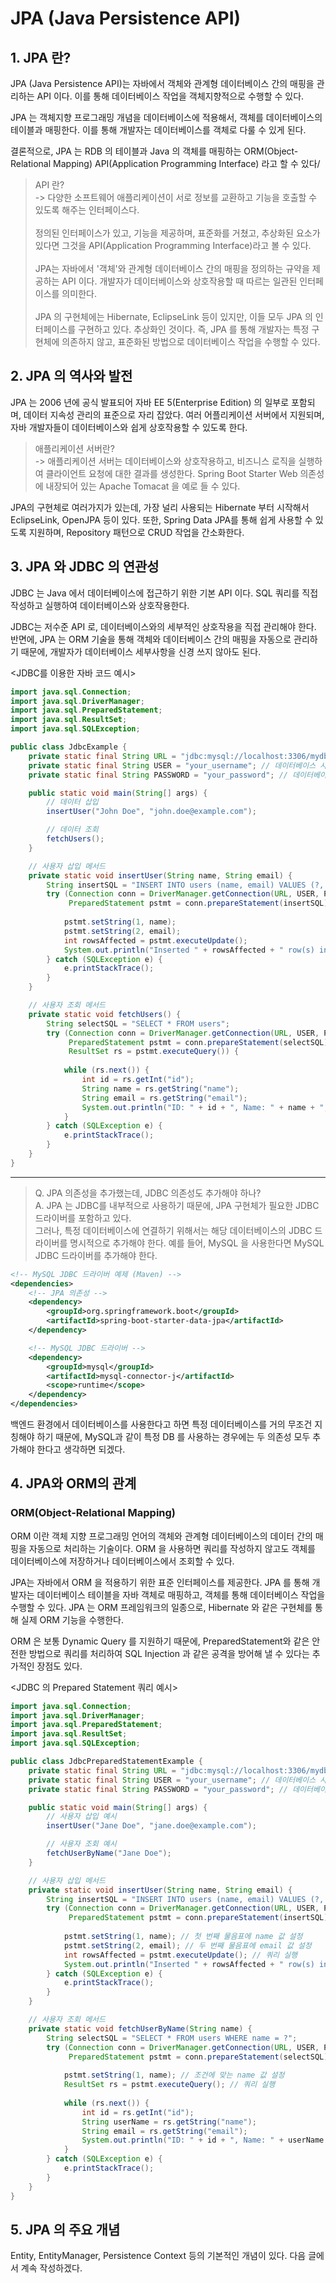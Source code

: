 # JPA (Java Persistence API)

## 1. JPA 란?
JPA (Java Persistence API)는 자바에서 객체와 관계형 데이터베이스 간의 매핑을 관리하는 API 이다. 이를 통해 데이터베이스 작업을 객체지향적으로 수행할 수 있다.

JPA 는 객체지향 프로그래밍 개념을 데이터베이스에 적용해서, 객체를 데이터베이스의 테이블과 매핑한다. 이를 통해 개발자는 데이터베이스를 객체로 다룰 수 있게 된다.

결론적으로, JPA 는 RDB 의 테이블과 Java 의 객체를 매핑하는 ORM(Object-Relational Mapping) API(Application Programming Interface) 라고 할 수 있다/

> API 란? </br>
-> 다양한 소프트웨어 애플리케이션이 서로 정보를 교환하고 기능을 호출할 수 있도록 해주는 인터페이스다.
</br></br>
정의된 인터페이스가 있고, 기능을 제공하며, 표준화를 거쳤고, 추상화된 요소가 있다면 그것을 API(Application Programming Interface)라고 볼 수 있다.
</br></br>
JPA는 자바에서 '객체'와 관계형 데이터베이스 간의 매핑을 정의하는 규약을 제공하는 API 이다. 개발자가 데이터베이스와 상호작용할 때 따르는 일관된 인터페이스를 의미한다.
</br></br>
JPA 의 구현체에는 Hibernate, EclipseLink 등이 있지만, 이들 모두 JPA 의 인터페이스를 구현하고 있다. 추상화인 것이다. 즉, JPA 를 통해 개발자는 특정 구현체에 의존하지 않고, 표준화된 방법으로 데이터베이스 작업을 수행할 수 있다.

## 2. JPA 의 역사와 발전
JPA 는 2006 년에 공식 발표되어 자바 EE 5(Enterprise Edition) 의 일부로 포함되며, 데이터 지속성 관리의 표준으로 자리 잡았다. 여러 어플리케이션 서버에서 지원되며, 자바 개발자들이 데이터베이스와 쉽게 상호작용할 수 있도록 한다.

> 애플리케이션 서버란? </br>
-> 애플리케이션 서버는 데이터베이스와 상호작용하고, 비즈니스 로직을 실행하여 클라이언트 요청에 대한 결과를 생성한다. Spring Boot Starter Web 의존성에 내장되어 있는 Apache Tomacat 을 예로 들 수 있다.

JPA의 구현체로 여러가지가 있는데, 가장 널리 사용되는 Hibernate 부터 시작해서 EclipseLink, OpenJPA 등이 있다. 또한, Spring Data JPA를 통해 쉽게 사용할 수 있도록 지원하며, Repository 패턴으로 CRUD 작업을 간소화한다.

## 3. JPA 와 JDBC 의 연관성
JDBC 는 Java 에서 데이터베이스에 접근하기 위한 기본 API 이다. SQL 쿼리를 직접 작성하고 실행하여 데이터베이스와 상호작용한다.

JDBC는 저수준 API 로, 데이터베이스와의 세부적인 상호작용을 직접 관리해야 한다. 반면에, JPA 는 ORM 기술을 통해 객체와 데이터베이스 간의 매핑을 자동으로 관리하기 때문에, 개발자가 데이터베이스 세부사항을 신경 쓰지 않아도 된다.


<JDBC를 이용한 자바 코드 예시>
```java
import java.sql.Connection;
import java.sql.DriverManager;
import java.sql.PreparedStatement;
import java.sql.ResultSet;
import java.sql.SQLException;

public class JdbcExample {
    private static final String URL = "jdbc:mysql://localhost:3306/mydb"; // 데이터베이스 URL
    private static final String USER = "your_username"; // 데이터베이스 사용자명
    private static final String PASSWORD = "your_password"; // 데이터베이스 비밀번호

    public static void main(String[] args) {
        // 데이터 삽입
        insertUser("John Doe", "john.doe@example.com");

        // 데이터 조회
        fetchUsers();
    }

    // 사용자 삽입 메서드
    private static void insertUser(String name, String email) {
        String insertSQL = "INSERT INTO users (name, email) VALUES (?, ?)";
        try (Connection conn = DriverManager.getConnection(URL, USER, PASSWORD);
             PreparedStatement pstmt = conn.prepareStatement(insertSQL)) {
            
            pstmt.setString(1, name);
            pstmt.setString(2, email);
            int rowsAffected = pstmt.executeUpdate();
            System.out.println("Inserted " + rowsAffected + " row(s) into the database.");
        } catch (SQLException e) {
            e.printStackTrace();
        }
    }

    // 사용자 조회 메서드
    private static void fetchUsers() {
        String selectSQL = "SELECT * FROM users";
        try (Connection conn = DriverManager.getConnection(URL, USER, PASSWORD);
             PreparedStatement pstmt = conn.prepareStatement(selectSQL);
             ResultSet rs = pstmt.executeQuery()) {
            
            while (rs.next()) {
                int id = rs.getInt("id");
                String name = rs.getString("name");
                String email = rs.getString("email");
                System.out.println("ID: " + id + ", Name: " + name + ", Email: " + email);
            }
        } catch (SQLException e) {
            e.printStackTrace();
        }
    }
}
```

---

> Q. JPA 의존성을 추가했는데, JDBC 의존성도 추가해야 하나?</br>
A. JPA 는 JDBC를 내부적으로 사용하기 때문에, JPA 구현체가 필요한 JDBC 드라이버를 포함하고 있다.</br>
그러나, 특정 데이터베이스에 연결하기 위해서는 해당 데이터베이스의 JDBC 드라이버를 명시적으로 추가해야 한다. 예를 들어, MySQL 을 사용한다면 MySQL JDBC 드라이버를 추가해야 한다.

```xml
<!-- MySQL JDBC 드라이버 예제 (Maven) -->
<dependencies>
    <!-- JPA 의존성 -->
    <dependency>
        <groupId>org.springframework.boot</groupId>
        <artifactId>spring-boot-starter-data-jpa</artifactId>
    </dependency>

    <!-- MySQL JDBC 드라이버 -->
    <dependency>
        <groupId>mysql</groupId>
        <artifactId>mysql-connector-j</artifactId>
        <scope>runtime</scope>
    </dependency>
</dependencies>
```

백엔드 환경에서 데이터베이스를 사용한다고 하면 특정 데이터베이스를 거의 무조건 지칭해야 하기 때문에, MySQL과 같이 특정 DB 를 사용하는 경우에는 두 의존성 모두 추가해야 한다고 생각하면 되겠다.

## 4. JPA와 ORM의 관계

### ORM(Object-Relational Mapping)
ORM 이란 객체 지향 프로그래밍 언어의 객체와 관계형 데이터베이스의 데이터 간의 매핑을 자동으로 처리하는 기술이다. ORM 을 사용하면 쿼리를 작성하지 않고도 객체를 데이터베이스에 저장하거나 데이터베이스에서 조회할 수 있다.

JPA는 자바에서 ORM 을 적용하기 위한 표준 인터페이스를 제공한다. JPA 를 통해 개발자는 데이터베이스 테이블을 자바 객체로 매핑하고, 객체를 통해 데이터베이스 작업을 수행할 수 있다. JPA 는 ORM 프레임워크의 일종으로, Hibernate 와 같은 구현체를 통해 실제 ORM 기능을 수행한다.

ORM 은 보통 Dynamic Query 를 지원하기 때문에, PreparedStatement와 같은 안전한 방법으로 쿼리를 처리하여 SQL Injection 과 같은 공격을 방어해 낼 수 있다는 추가적인 장점도 있다.

<JDBC 의 Prepared Statement 쿼리 예시>
```java
import java.sql.Connection;
import java.sql.DriverManager;
import java.sql.PreparedStatement;
import java.sql.ResultSet;
import java.sql.SQLException;

public class JdbcPreparedStatementExample {
    private static final String URL = "jdbc:mysql://localhost:3306/mydb"; // 데이터베이스 URL
    private static final String USER = "your_username"; // 데이터베이스 사용자명
    private static final String PASSWORD = "your_password"; // 데이터베이스 비밀번호

    public static void main(String[] args) {
        // 사용자 삽입 예시
        insertUser("Jane Doe", "jane.doe@example.com");

        // 사용자 조회 예시
        fetchUserByName("Jane Doe");
    }

    // 사용자 삽입 메서드
    private static void insertUser(String name, String email) {
        String insertSQL = "INSERT INTO users (name, email) VALUES (?, ?)";
        try (Connection conn = DriverManager.getConnection(URL, USER, PASSWORD);
             PreparedStatement pstmt = conn.prepareStatement(insertSQL)) {
            
            pstmt.setString(1, name); // 첫 번째 물음표에 name 값 설정
            pstmt.setString(2, email); // 두 번째 물음표에 email 값 설정
            int rowsAffected = pstmt.executeUpdate(); // 쿼리 실행
            System.out.println("Inserted " + rowsAffected + " row(s) into the database.");
        } catch (SQLException e) {
            e.printStackTrace();
        }
    }

    // 사용자 조회 메서드
    private static void fetchUserByName(String name) {
        String selectSQL = "SELECT * FROM users WHERE name = ?";
        try (Connection conn = DriverManager.getConnection(URL, USER, PASSWORD);
             PreparedStatement pstmt = conn.prepareStatement(selectSQL)) {
            
            pstmt.setString(1, name); // 조건에 맞는 name 값 설정
            ResultSet rs = pstmt.executeQuery(); // 쿼리 실행
            
            while (rs.next()) {
                int id = rs.getInt("id");
                String userName = rs.getString("name");
                String email = rs.getString("email");
                System.out.println("ID: " + id + ", Name: " + userName + ", Email: " + email);
            }
        } catch (SQLException e) {
            e.printStackTrace();
        }
    }
}
```

## 5. JPA 의 주요 개념
Entity, EntityManager, Persistence Context 등의 기본적인 개념이 있다. 다음 글에서 계속 작성하겠다.